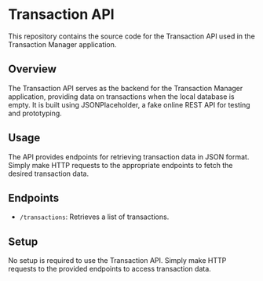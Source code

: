 # Transaction API

This repository contains the source code for the Transaction API used in the Transaction Manager application. 

## Overview

The Transaction API serves as the backend for the Transaction Manager application, providing data on transactions when the local database is empty. It is built using JSONPlaceholder, a fake online REST API for testing and prototyping.

## Usage

The API provides endpoints for retrieving transaction data in JSON format. Simply make HTTP requests to the appropriate endpoints to fetch the desired transaction data.

## Endpoints

- `/transactions`: Retrieves a list of transactions.

## Setup

No setup is required to use the Transaction API. Simply make HTTP requests to the provided endpoints to access transaction data.
